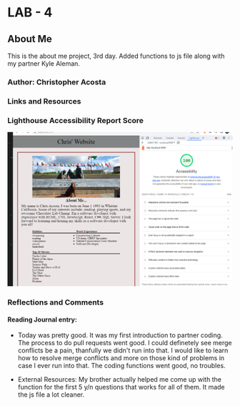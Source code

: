 # LAB - 4

## About Me

This is the about me project, 3rd day. Added functions to js file along with my partner Kyle Aleman.

### Author: Christopher Acosta

### Links and Resources

### Lighthouse Accessibility Report Score

  ![Lighthouse Score](images/Capture00001.PNG)

### Reflections and Comments

#### Reading Journal entry:

* Today was pretty good. It was my first introduction to partner coding. The process to do pull requests went good. I could definetely see merge conflicts be a pain, thanfully we didn't run into that. I would like to learn how to resolve merge conflicts and more on those kind of problems in case I ever run into that. The coding functions went good, no troubles.

* External Resources: My brother actually helped me come up with the function for the first 5 y/n questions that works for all of them. It made the js file a lot cleaner.
